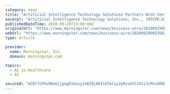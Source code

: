 ```yaml
---
category: news
title: "Artificial Intelligence Technology Solutions Partners With Centralized Vision to Expand Premium Service Offerings"
excerpt: "Artificial Intelligence Technology Solutions, Inc., (OTCPK:AITX), is pleased to announce that its wholly-owned subsidiary Robotic Assistance Devices (RAD) is now offering its customers an expanded suite of managed remote services through a partnership formed with third-party monitoring pioneer Centralized Vision."
publishedDateTime: 2020-09-29T13:00:00Z
originalUrl: "https://www.morningstar.com/news/business-wire/20200929005358/artificial-intelligence-technology-solutions-partners-with-centralized-vision-to-expand-premium-service-offerings"
webUrl: "https://www.morningstar.com/news/business-wire/20200929005358/artificial-intelligence-technology-solutions-partners-with-centralized-vision-to-expand-premium-service-offerings"
type: article

provider:
  name: Morningstar, Inc.
  domain: morningstar.com

topics:
  - AI in Healthcare
  - AI

secured: "mCDl7oTKv9NaGjjgegExbxsyJnBZQj8KIsE5bCyy2pRcoXtC2XtzJcMsxkRKbw1gFEV+iFci7LboYguuIuWVNl8TctbLGHCIWPPwe6nP2oEZdQMPLeYwRt8I3wlrnTS0nwGvxZKoQgNfiTQFrzwQoJ/AQYPALYncSChMMMxEgqTU1k6gB8TshdhnL3XHeJG/mbFXgLuWWyqgjBvcvARA3QeMn7f/Wx54syyanwI5Wme6iau1GYxfNfvGOdN2p23bSFpcABLbAgyMo4LItvXiKZVOWoWIZveS2arCeb2U340Ow2zKlnVlM7VSt4f4kuxSDEYZNG3Rj/ZBDLFLzqYzEcncTkCW1mnENXCq+4oWS48=;YtbQJ7xrFv3LQXA68cmT/w=="
---
```


